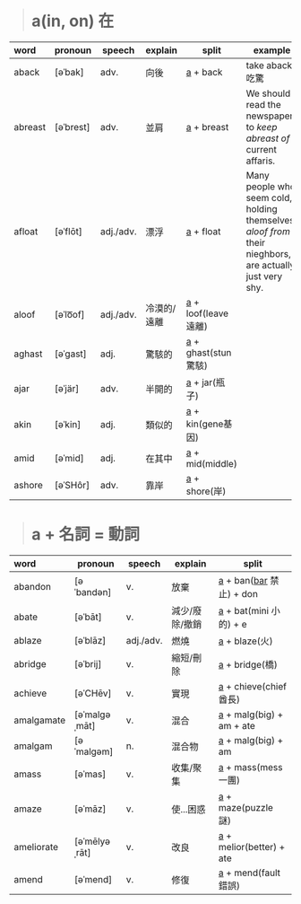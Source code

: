 > # a(in, on) 在

| word    | pronoun   | speech    | explain     | split                 | example                                                                                                 |
| :------ | --------- | --------- | ----------- | --------------------- | ------------------------------------------------------------------------------------------------------- |
| aback   | [əˈbak]   | adv.      | 向後        | [a] + back            | take aback 吃驚                                                                                         |
| abreast | [əˈbrest] | adv.      | 並肩        | [a] + breast          | We should read the newspapers to _keep abreast of_ current affaris.                                     |
| afloat  | [əˈflōt]  | adj./adv. | 漂浮        | [a] + float           | Many people who seem cold, holding themselves _aloof from_ their nieghbors, are actually just very shy. |
| aloof   | [əˈlo͞of]  | adj./adv. | 冷漠的/遠離 | [a] + loof(leave遠離) |
| aghast  | [əˈɡast]  | adj.      | 驚駭的      | [a] + ghast(stun驚駭) |
| ajar    | [əˈjär]   | adv.      | 半開的      | [a] + jar(瓶子)       |
| akin    | [əˈkin]   | adj.      | 類似的      | [a] + kin(gene基因)   |
| amid    | [əˈmid]   | adj.      | 在其中      | [a] + mid(middle)     |
| ashore  | [əˈSHôr]  | adv.      | 靠岸        | [a] + shore(岸)       |

> # a + 名詞 = 動詞
| word       | pronoun       | speech    | explain        | split                       |
| :--------- | ------------- | --------- | -------------- | --------------------------- |
| abandon    | [əˈbandən]    | v.        | 放棄           | [a] + ban([bar] 禁止) + don |
| abate      | [əˈbāt]       | v.        | 減少/廢除/撤銷 | [a] + bat(mini 小的) + e    |
| ablaze     | [əˈblāz]      | adj./adv. | 燃燒           | [a] + blaze(火)             |
| abridge    | [əˈbrij]      | v.        | 縮短/刪除      | [a] + bridge(橋)            |
| achieve    | [əˈCHēv]      | v.        | 實現           | [a] + chieve(chief 酋長)    |
| amalgamate | [əˈmalɡəˌmāt] | v.        | 混合           | [a] + malg(big) + am + ate  |
| amalgam    | [əˈmalɡəm]    | n.        | 混合物         | [a] + malg(big) + am        |
| amass      | [əˈmas]       | v.        | 收集/聚集      | [a] + mass(mess 一團)       |
| amaze      | [əˈmāz]       | v.        | 使...困惑      | [a] + maze(puzzle 謎)       |
| ameliorate | [əˈmēlyəˌrāt] | v.        | 改良           | [a] + melior(better) + ate  |
| amend      | [əˈmend]      | v.        | 修復           | [a] + mend(fault 錯誤)      |


[a]:<a.md>
[bar]:<bar.md>